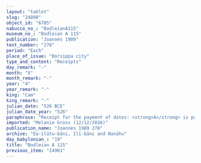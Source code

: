 ```yaml
---
layout: "tablet"
slug: "24898"
object_id: "6785"
nabucco_no_: "BodleianA115"
museum_no_: "Bodleian A 115"
publication: "Joannès 1989"
text_number: "278"
period: "Each"
place_of_issue: "Borsippa city"
type_and_content: "Receipts"
day_remark: "-"
month: "X"
month_remark: "-"
year: "4"
year_remark: "-"
king: "Cam"
king_remark: "-"
julian_date: "526 BCE"
julian_date_year: "526"
paraphrase: "Receipt for the payment of dates: <strong>A</strong> is paid (<em>eṭēru</em> Stat.) the dates due from (<em>ina muhhi</em>) <strong>B </strong>according to (<em>ak&icirc;</em>) the promissory document (<em>u&rsquo;iltu</em>). <strong>A</strong> will bring along and give (<em>abāku</em>-<em>nadānu</em>) the promissory note to <strong>B</strong> until the 25<sup>th</sup> of present month. 2 witnesses and the scribe.<br /> &nbsp;<br /> <strong>A</strong> = Nab&ucirc;-ēṭir-nap&scaron;āti//Aqar-Nab&ucirc;; <strong>B</strong> = &Scaron;iriktu/Lūṣi-ana-nūr-Marduk//Ilī-bāni; Scribe = [&hellip;]/[&hellip;]-ibni//sag-erin2-ni<br /> &nbsp;"
imported: "Melanie Gross (12/12/2016)"
publication_name: "Joannès 1989 278"
archive: "Ea-ilūtu-bāni, Ilī-bāni and Nanāhu"
day_babylonian_: "19"
title: "Bodleian A 115"
previous_item: "24901"
---
```

